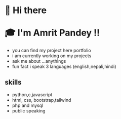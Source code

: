 <h1>
  👋 Hi there
  <br />
  <br />
  🎓 I'm Amrit Pandey !! 
</h1>
<ul list-style-type:disc; >
  <li> you can find my project here portfolio</li>
  <li> i am currently working on my projects</li>
  <li>ask me about ...anythings</li>
  <li> fun fact i speak 3 languages (english,nepali,hindi)</li>
  </ul>
  <h2>
  skills
  </h2>
  <ul>
  <li>python,c,javascript</li>
  <li>html, css, bootstrap,tailwind</li>
  <li>php and mysql</li>
  <li>public speaking</li>
  </ul>
